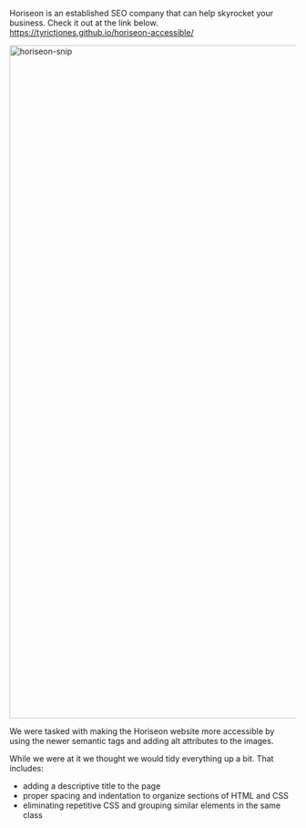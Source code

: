 Horiseon is an established SEO company that can help skyrocket your business. Check it out at the link below.
https://tyrictjones.github.io/horiseon-accessible/

<img width="1181" alt="horiseon-snip" src="https://user-images.githubusercontent.com/107770357/180942357-ac75c818-a8c5-477e-a2ad-f4e5f019cbbe.png">

We were tasked with making the Horiseon website more accessible by using the newer semantic tags and adding alt attributes to the images. 

While we were at it we thought we would tidy everything up a bit. That includes:
- adding a descriptive title to the page
- proper spacing and indentation to organize sections of HTML and CSS
- eliminating repetitive CSS and grouping similar elements in the same class
